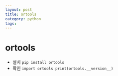 ```yaml
---
layout: post
title: ortools
category: python
tags: 
---
```


# ortools
* 설치 ```pip install ortools```
* 확인 ```import ortools
print(ortools.__version__)```